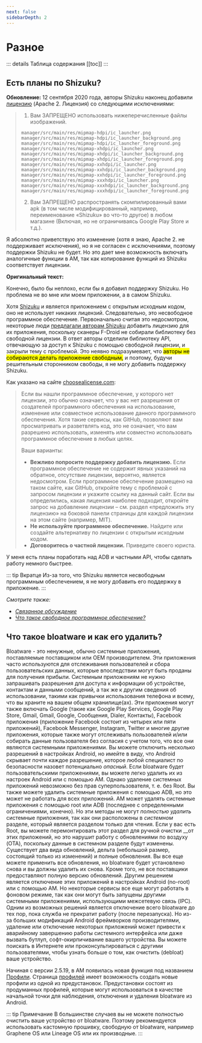 ```yaml
---
next: false
sidebarDepth: 2
---
```


# Разное

::: details Таблица содержания
[[toc]]
:::

## Есть планы по Shizuku?

**Обновление:** 12 сентября 2020 года, авторы Shizuku наконец добавили [лицензию][shizuku_license] (Apache 2. Лицензия) со следующими исключениями:
> 1. Вам ЗАПРЕЩЕНО использовать нижеперечисленные файлы изображений.
>   ```
>   manager/src/main/res/mipmap-hdpi/ic_launcher.png
>   manager/src/main/res/mipmap-hdpi/ic_launcher_background.png
>   manager/src/main/res/mipmap-hdpi/ic_launcher_foreground.png
>   manager/src/main/res/mipmap-xhdpi/ic_launcher.png
>   manager/src/main/res/mipmap-xhdpi/ic_launcher_background.png
>   manager/src/main/res/mipmap-xhdpi/ic_launcher_foreground.png
>   manager/src/main/res/mipmap-xxhdpi/ic_launcher.png
>   manager/src/main/res/mipmap-xxhdpi/ic_launcher_background.png
>   manager/src/main/res/mipmap-xxhdpi/ic_launcher_foreground.png
>   manager/src/main/res/mipmap-xxxhdpi/ic_launcher.png
>   manager/src/main/res/mipmap-xxxhdpi/ic_launcher_background.png
>   manager/src/main/res/mipmap-xxxhdpi/ic_launcher_foreground.png
>   ```
> 2. Вам ЗАПРЕЩЕНО распространять скомпилированный вами apk (в том числе модифицированный, например, переименование «Shizuku» во что-то другое) в любом магазине (Включая, но не ограничиваясь Google Play Store и т.д.).

Я абсолютно приветствую это изменение (хотя я знаю, Apache 2. не поддерживает исключения), но я не согласен с исключениями, поэтому поддержки Shizuku не будет. Но это дает мне возможность включать аналогичные функции в AM, так как копирование функций из Shizuku соответствует лицензии.

**Оригинальный текст:**

Конечно, было бы неплохо, если бы я добавил поддержку Shizuku. Но проблема не во мне или моем приложении, а в самом Shizuku.

Хотя [Shizuku][shizuku] и является приложением с открытым исходным кодом, оно не использует никаких лицензий. Следовательно, это несвободное программное обеспечение. Первоначально считая это недосмотром, некоторые люди [предлагали авторам Shizuku][shizuku_56] добавить лицензию для их приложения, поскольку сканеры F-Droid не собирали библиотеку без свободной лицензии. В ответ авторы отделили библиотеку API, отвечающую за доступ к Shizuku с помощью свободной лицензии, и закрыли тему с проблемой. Это неявно подразумевает, что <mark>авторы не собираются делать приложение свободным,</mark> и поэтому, будучи решительным сторонником свободы, я не могу добавить поддержку Shizuku.

Как указано на сайте [choosealicense.com][cal]:
> Если вы нашли программное обеспечение, у которого нет лицензии, это обычно означает, что у вас нет разрешения от создателей программного обеспечения на использование, изменение или совместное использование данного программного обеспечения. Хотя такие сервисы, как GitHub, позволяют вам просматривать и разветвлять код, это не означает, что вам разрешено использовать, изменять или совместно использовать программное обеспечение в любых целях.
> 
> Ваши варианты:
> - **Вежливо попросите поддержку добавить лицензию.** Если программное обеспечение не содержит явных указаний на обратное, отсутствие лицензии, вероятно, является недосмотром. Если программное обеспечение размещено на таком сайте, как GitHub, откройте тему с проблемой с запросом лицензии и укажите ссылку на данный сайт. Если вы определились, какая лицензия наиболее подходит, откройте запрос на добавление лицензии – см. раздел «предложить эту лицензию» на боковой панели страницы для каждой лицензии на этом сайте (например, MIT).
> - **Не используйте программное обеспечение.** Найдите или создайте альтернативу по лицензии с открытым исходным кодом.
> - **Договоритесь о частной лицензии.** Приведите своего юриста.

У меня есть планы поработать над ADB и частными API, чтобы сделать работу немного быстрее.

::: tip Вкратце
Из-за того, что Shizuku является несвободным программным обеспечением, я не могу добавить его поддержку в приложение.
:::

_Смотрите также:_
- _[Связанное обсуждение][shizuku_discussion]_
- _[Что такое свободное программное обеспечение?][free_sw]_

## Что такое bloatware и как его удалить?
Bloatware - это ненужные, обычно системные приложения, поставляемые поставщиком или OEM производителем. Эти приложения часто используются для отслеживания пользователей и сбора пользовательских данных, которые впоследствии могут быть проданы для получения прибыли. Системным приложениям не нужно запрашивать разрешения для доступа к информации об устройстве, контактам и данными сообщений, а так же к другим сведения об использовании, такими как привычки использования телефона и всему, что вы храните на вашем общем хранилище(ах). Эти приложения могут также включать Google (такие как Google Play Services, Google Play Store, Gmail, Gmail, Google, Сообщения, Dialer, Контакты), Facebook приложения (приложение Facebook состоит из четырех или пяти приложений), Facebook Messenger, Instagram, Twitter и многие другие приложения, которые также могут отслеживать пользователей и/или собирать данные пользователя без согласия с учетом того, что все они являются системными приложениями. Вы можете отключить несколько разрешений в настройках Android, но имейте в виду, что Android скрывает почти каждое разрешение, которое любой специалист по безопасности назовет потенциально _опасный_. Если bloatware будет пользовательскими приложениями, вы можете легко удалить их из настроек Android или с помощью AM. Однако удаление системных приложений невозможно без прав суперпользователя, т. е. без Root. Вы также можете удалить системные приложения с помощью ADB, но это может не работать для всех приложений. AM может удалять системные приложения с помощью root или ADB (последнее с определенными ограничениями, конечно). Но эти методы не могут _полностью удалить_ системные приложения, так как они расположены в _системном_ разделе, который является разделом только для чтения. Если у вас есть Root, вы можете перемонтировать этот раздел для ручной очистки __от этих приложений, но это нарушит работу с обновлениями по воздуху (OTA), поскольку данные в системном разделе будут изменены. Существует два вида обновлений, дельта (небольшой размер, состоящий только из изменений) и полные обновления. Вы все еще можете применить все обновления, но bloatware будет установлено снова и вы должны удалить их снова. Кроме того, не все поставщики предоставляют полную версию обновлений. Другим решением является отключение этих приложений в настройках Android (no-root) или с помощью AM. Но некоторые сервисы все еще могут работать в фоновом режиме, так как они могут быть запущены другими системными приложениями, использующими межсетевую связь (IPC). Одним из возможных решений является отключение всего bloatware до тех пор, пока служба не прекратит работу (после перезапуска). Но из-за больших модификаций Android фреймворков производителями, удаление или отключение некоторых приложений может привести к аварийному завершению работы системного интерфейса или даже вызвать бутлуп, софт-окирпичивание вашего устройства. Вы можете поискать в Интернете или проконсультироваться с другими пользователями, чтобы узнать больше о том, как очистить (debloat) ваше устройство.

Начиная с версии 2.5.19, в AM появилась новая функция под названием [Профили][profile]. Страница [профилей][profiles] имеет возможность создать новые профили из одной из предустановок. Предустановки состоят из продуманных профилей, которые могут использоваться в качестве начальной точки для наблюдения, отключения и удаления bloatware из Android.

::: tip Примечание
В большинстве случаев вы не можете полностью очистить ваше устройство от bloatware. Поэтому рекомендуется использовать кастомную прошивку, свободную от bloatware, например Graphene OS или Lineage OS или их производные.
:::

[shizuku]: https://shizuku.rikka.app
[shizuku_56]: https://github.com/RikkaApps/Shizuku/issues/56
[shizuku_license]: https://github.com/RikkaApps/Shizuku/commit/c079e47637b9becd57bfb6e225c91168cbe228ff
[cal]: https://choosealicense.com/no-permission/
[shizuku_discussion]: https://github.com/MuntashirAkon/AppManager/issues/55
[free_sw]: https://www.gnu.org/philosophy/free-sw.html
[profile]: ../guide/profile-page.md
[profiles]: ../guide/profiles-page.md
